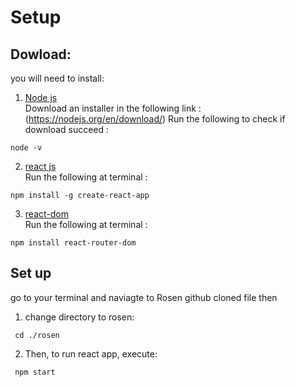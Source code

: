 # Setup
## Dowload: 
you will need to install: 
1. [Node js](https://jlhernando.com/blog/how-to-install-node-for-seo/)\
Download an installer in the following link :\
(https://nodejs.org/en/download/)
Run the following to check if download succeed :
```console
node -v
```
2. [react js](https://www.geeksforgeeks.org/how-to-install-reactjs-on-windows/)\
Run the following at terminal :
```console
npm install -g create-react-app  
```
3. [react-dom](https://www.npmjs.com/package/react-dom)\
Run the following at terminal :
```console
npm install react-router-dom
```

## Set up 
 go to your terminal and naviagte to Rosen github cloned file then
1. change directory to rosen:
```console
 cd ./rosen
 ```
2. Then, to run react app, execute:
```console
 npm start
```
